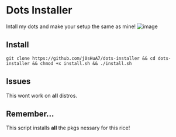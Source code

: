 # **Dots Installer**

Intall my dots and make your setup the same as mine!
![image](https://github.com/user-attachments/assets/af92123e-8cad-400b-8a77-cf42d72b149c)

## Install
`git clone https://github.com/j0sHuA7/dots-installer && cd dots-installer && chmod +x install.sh && ./install.sh`
## Issues
This wont work on **all** distros.
## Remember...
This script installs **all** the pkgs nessary for this rice!
